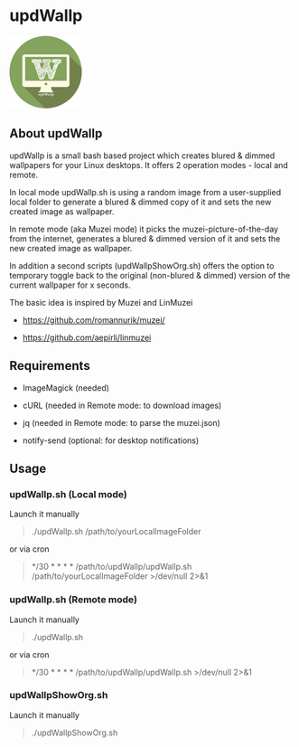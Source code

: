 # updWallp

![Logo](https://raw.githubusercontent.com/yafp/updWallp/master/img/appIcon_128px.png)


## About updWallp
updWallp is a small bash based project which creates blured & dimmed wallpapers for your Linux desktops.
It offers 2 operation modes - local and remote.

In local mode updWallp.sh is using a random image from a user-supplied local folder to generate a blured & dimmed copy of it  and sets the new created image as wallpaper.

In remote mode (aka Muzei mode) it picks the muzei-picture-of-the-day from the internet, generates a blured & dimmed version of it and sets the new created image as wallpaper.

In addition a second scripts (updWallpShowOrg.sh) offers the option to temporary toggle back to the original (non-blured & dimmed) version of the current wallpaper for x seconds.

The basic idea is inspired by Muzei and LinMuzei

- https://github.com/romannurik/muzei/

- https://github.com/aepirli/linmuzei



## Requirements
- ImageMagick (needed)

- cURL (needed in Remote mode: to download images)

- jq (needed in Remote mode: to parse the muzei.json)

- notify-send (optional: for desktop notifications)



## Usage
### updWallp.sh (Local mode)
Launch it manually

> ./updWallp.sh /path/to/yourLocalImageFolder

or via cron
> */30 * * * * /path/to/updWallp/updWallp.sh /path/to/yourLocalImageFolder >/dev/null 2>&1

### updWallp.sh (Remote mode)
Launch it manually

> ./updWallp.sh

or via cron
> */30 * * * * /path/to/updWallp/updWallp.sh >/dev/null 2>&1


### updWallpShowOrg.sh
Launch it manually

> ./updWallpShowOrg.sh
